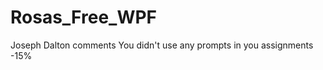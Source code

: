 Rosas_Free_WPF
==============
Joseph Dalton comments
You didn't use any prompts in you assignments -15%



